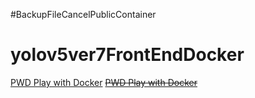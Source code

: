 #BackupFileCancelPublicContainer

# yolov5ver7FrontEndDocker

[PWD Play with Docker](https://labs.play-with-docker.com/?stack=https://andythebreaker.github.io/yolov5ver7FrontEndDocker/docker-compose.yml)
~~[PWD Play with Docker](https://labs.play-with-docker.com/?stack=https://raw.githubusercontent.com/andythebreaker/yolov5ver7FrontEndDocker/main/docker-compose.yml)~~

